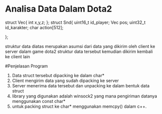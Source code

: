 # Analisa Data Dalam Dota2

struct Vec{
    int x,y,z;
};
struct Snd{
    uint16_t id_player;
    Vec pos;
    uint32_t id_karakter;
    char action[512];

};

struktur data diatas merupakan asumsi dari data yang dikirim oleh client ke server dalam game dota2
struktur data tersebut kemudian dikirim kembali ke client lain

#Penjelasan Program
1. Data struct tersebut dipacking ke dalam char*
2. Client mengirim data yang sudah dipacking ke server
3. Server menerima data tersebut dan unpacking ke dalam bentuk data struct
4. library yang digunakan adalah winsock2 yang mana pengiriman datanya menggunakan const char*
5. untuk packing struct ke char* menggunakan memcpy() dalam c++.
